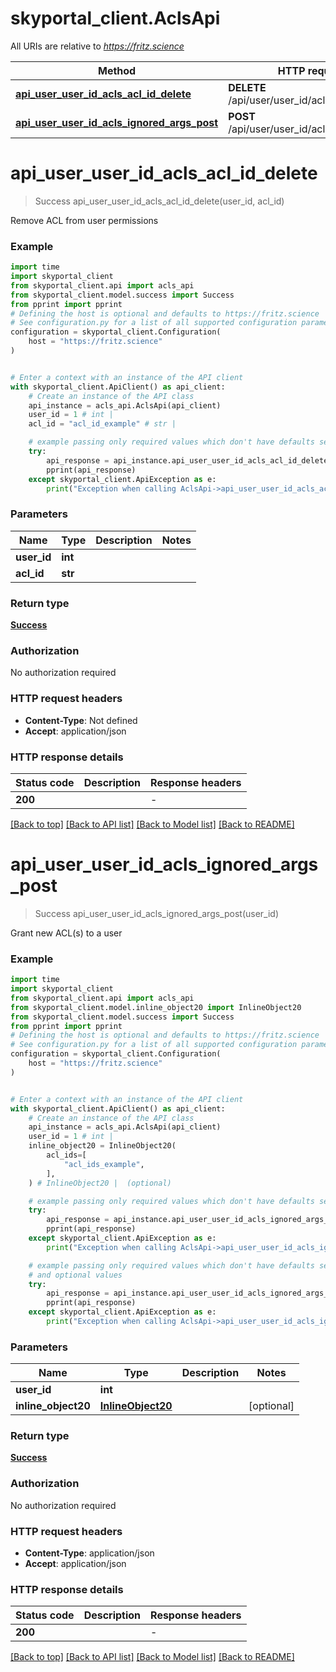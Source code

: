 # skyportal_client.AclsApi

All URIs are relative to *https://fritz.science*

Method | HTTP request | Description
------------- | ------------- | -------------
[**api_user_user_id_acls_acl_id_delete**](AclsApi.md#api_user_user_id_acls_acl_id_delete) | **DELETE** /api/user/user_id/acls/acl_id | 
[**api_user_user_id_acls_ignored_args_post**](AclsApi.md#api_user_user_id_acls_ignored_args_post) | **POST** /api/user/user_id/acls/ignored_args | 


# **api_user_user_id_acls_acl_id_delete**
> Success api_user_user_id_acls_acl_id_delete(user_id, acl_id)



Remove ACL from user permissions

### Example

```python
import time
import skyportal_client
from skyportal_client.api import acls_api
from skyportal_client.model.success import Success
from pprint import pprint
# Defining the host is optional and defaults to https://fritz.science
# See configuration.py for a list of all supported configuration parameters.
configuration = skyportal_client.Configuration(
    host = "https://fritz.science"
)


# Enter a context with an instance of the API client
with skyportal_client.ApiClient() as api_client:
    # Create an instance of the API class
    api_instance = acls_api.AclsApi(api_client)
    user_id = 1 # int | 
    acl_id = "acl_id_example" # str | 

    # example passing only required values which don't have defaults set
    try:
        api_response = api_instance.api_user_user_id_acls_acl_id_delete(user_id, acl_id)
        pprint(api_response)
    except skyportal_client.ApiException as e:
        print("Exception when calling AclsApi->api_user_user_id_acls_acl_id_delete: %s\n" % e)
```

### Parameters

Name | Type | Description  | Notes
------------- | ------------- | ------------- | -------------
 **user_id** | **int**|  |
 **acl_id** | **str**|  |

### Return type

[**Success**](Success.md)

### Authorization

No authorization required

### HTTP request headers

 - **Content-Type**: Not defined
 - **Accept**: application/json

### HTTP response details
| Status code | Description | Response headers |
|-------------|-------------|------------------|
**200** |  |  -  |

[[Back to top]](#) [[Back to API list]](../README.md#documentation-for-api-endpoints) [[Back to Model list]](../README.md#documentation-for-models) [[Back to README]](../README.md)

# **api_user_user_id_acls_ignored_args_post**
> Success api_user_user_id_acls_ignored_args_post(user_id)



Grant new ACL(s) to a user

### Example

```python
import time
import skyportal_client
from skyportal_client.api import acls_api
from skyportal_client.model.inline_object20 import InlineObject20
from skyportal_client.model.success import Success
from pprint import pprint
# Defining the host is optional and defaults to https://fritz.science
# See configuration.py for a list of all supported configuration parameters.
configuration = skyportal_client.Configuration(
    host = "https://fritz.science"
)


# Enter a context with an instance of the API client
with skyportal_client.ApiClient() as api_client:
    # Create an instance of the API class
    api_instance = acls_api.AclsApi(api_client)
    user_id = 1 # int | 
    inline_object20 = InlineObject20(
        acl_ids=[
            "acl_ids_example",
        ],
    ) # InlineObject20 |  (optional)

    # example passing only required values which don't have defaults set
    try:
        api_response = api_instance.api_user_user_id_acls_ignored_args_post(user_id)
        pprint(api_response)
    except skyportal_client.ApiException as e:
        print("Exception when calling AclsApi->api_user_user_id_acls_ignored_args_post: %s\n" % e)

    # example passing only required values which don't have defaults set
    # and optional values
    try:
        api_response = api_instance.api_user_user_id_acls_ignored_args_post(user_id, inline_object20=inline_object20)
        pprint(api_response)
    except skyportal_client.ApiException as e:
        print("Exception when calling AclsApi->api_user_user_id_acls_ignored_args_post: %s\n" % e)
```

### Parameters

Name | Type | Description  | Notes
------------- | ------------- | ------------- | -------------
 **user_id** | **int**|  |
 **inline_object20** | [**InlineObject20**](InlineObject20.md)|  | [optional]

### Return type

[**Success**](Success.md)

### Authorization

No authorization required

### HTTP request headers

 - **Content-Type**: application/json
 - **Accept**: application/json

### HTTP response details
| Status code | Description | Response headers |
|-------------|-------------|------------------|
**200** |  |  -  |

[[Back to top]](#) [[Back to API list]](../README.md#documentation-for-api-endpoints) [[Back to Model list]](../README.md#documentation-for-models) [[Back to README]](../README.md)

